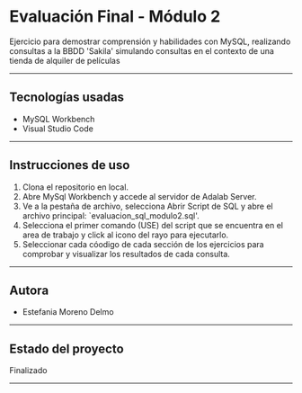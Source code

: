 # Evaluación Final - Módulo 2

Ejercicio para demostrar comprensión y habilidades con MySQL, realizando consultas a la BBDD 'Sakila' simulando consultas en el contexto de una tienda de alquiler de películas

---

## Tecnologías usadas

- MySQL Workbench
- Visual Studio Code

---

## Instrucciones de uso

1. Clona el repositorio en local.
2. Abre MySql Workbench y accede al servidor de Adalab Server.
3. Ve a la pestaña de archivo, selecciona Abrir Script de SQL y abre el archivo principal: `evaluacion_sql_modulo2.sql'.
4. Selecciona el primer comando (USE) del script que se encuentra en el area de trabajo y click al icono del rayo para ejecutarlo.
5. Seleccionar cada cóodigo de cada sección de los ejercicios para comprobar y visualizar los resultados de cada consulta.

---

## Autora

- Estefania Moreno Delmo

---

## Estado del proyecto

Finalizado

---
